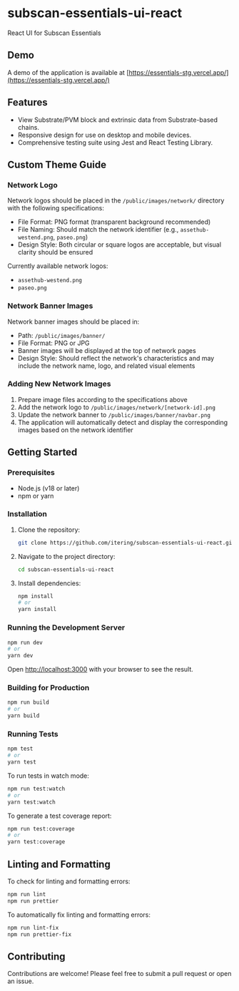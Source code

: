 # subscan-essentials-ui-react

React UI for Subscan Essentials

## Demo

A demo of the application is available at [https://essentials-stg.vercel.app/](https://essentials-stg.vercel.app/)

## Features

* View Substrate/PVM block and extrinsic data from Substrate-based chains.
* Responsive design for use on desktop and mobile devices.
* Comprehensive testing suite using Jest and React Testing Library.

## Custom Theme Guide

### Network Logo

Network logos should be placed in the `/public/images/network/` directory with the following specifications:

* File Format: PNG format (transparent background recommended)
* File Naming: Should match the network identifier (e.g., `assethub-westend.png`, `paseo.png`)
* Design Style: Both circular or square logos are acceptable, but visual clarity should be ensured

Currently available network logos:

* `assethub-westend.png`
* `paseo.png`

### Network Banner Images

Network banner images should be placed in:

* Path: `/public/images/banner/`
* File Format: PNG or JPG
* Banner images will be displayed at the top of network pages
* Design Style: Should reflect the network's characteristics and may include the network name, logo, and related visual elements

### Adding New Network Images

1. Prepare image files according to the specifications above
2. Add the network logo to `/public/images/network/[network-id].png`
3. Update the network banner to `/public/images/banner/navbar.png`
4. The application will automatically detect and display the corresponding images based on the network identifier

## Getting Started

### Prerequisites

* Node.js (v18 or later)
* npm or yarn

### Installation

1. Clone the repository:

   ```bash
   git clone https://github.com/itering/subscan-essentials-ui-react.git
   ```

1. Navigate to the project directory:

   ```bash
   cd subscan-essentials-ui-react
   ```

1. Install dependencies:

   ```bash
   npm install
   # or
   yarn install
   ```

### Running the Development Server

```bash
npm run dev
# or
yarn dev
```

Open [http://localhost:3000](http://localhost:3000) with your browser to see the result.

### Building for Production

```bash
npm run build
# or
yarn build
```

### Running Tests

```bash
npm test
# or
yarn test
```

To run tests in watch mode:

```bash
npm run test:watch
# or
yarn test:watch
```

To generate a test coverage report:

```bash
npm run test:coverage
# or
yarn test:coverage
```

## Linting and Formatting

To check for linting and formatting errors:

```bash
npm run lint
npm run prettier
```

To automatically fix linting and formatting errors:

```bash
npm run lint-fix
npm run prettier-fix
```

## Contributing

Contributions are welcome! Please feel free to submit a pull request or open an issue.
